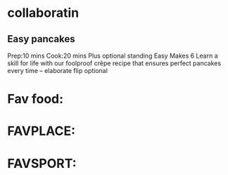 # collaboratin

## Easy pancakes
 
Prep:10 mins
Cook:20 mins
Plus optional standing
Easy
Makes 6
Learn a skill for life with our foolproof crêpe recipe that ensures perfect pancakes every time – elaborate flip optional
# **Fav food:**
# **FAVPLACE:**
# **FAVSPORT:**

